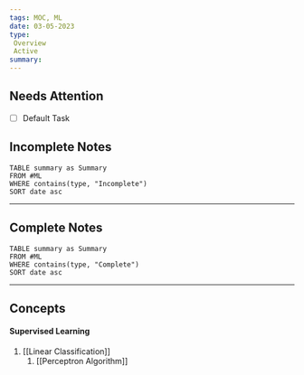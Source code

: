 ```yaml
---
tags: MOC, ML
date: 03-05-2023
type: 
 Overview
 Active
summary: 
---
```

## Needs Attention
- [ ] Default Task

## Incomplete Notes
```dataview
TABLE summary as Summary
FROM #ML
WHERE contains(type, "Incomplete")
SORT date asc
```

---

## Complete Notes

```dataview
TABLE summary as Summary
FROM #ML
WHERE contains(type, "Complete")
SORT date asc
```


---

## Concepts

#### Supervised Learning
1. [[Linear Classification]]
	1. [[Perceptron Algorithm]]

